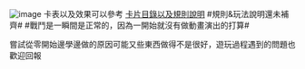 ![image](https://github.com/DatePest/LostDream/assets/108296950/ba5972df-4035-4830-9255-e03ef53fc0fa)
卡表以及效果可以參考 
[卡片目錄以及規則說明](https://docs.google.com/spreadsheets/d/1XywOKKZI-OnjYv1XHdKN56nJ12PP9B_K/edit?usp=sharing&ouid=102980525715795086892&rtpof=true&sd=true)
#規則&玩法說明還未補齊#
#戰鬥是一瞬間是正常的，因為一開始就沒有做動畫演出的打算#


嘗試從零開始邊學邊做的原因可能又些東西做得不是很好，遊玩過程遇到的問題也歡迎回報
